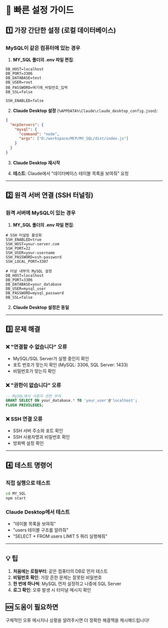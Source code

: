 # 🚀 빠른 설정 가이드

## 1️⃣ 가장 간단한 설정 (로컬 데이터베이스)

### MySQL이 같은 컴퓨터에 있는 경우

1. **MY_SQL 폴더의 .env 파일 편집**:
```env
DB_HOST=localhost
DB_PORT=3306
DB_DATABASE=test
DB_USER=root
DB_PASSWORD=여기에_비밀번호_입력
DB_SSL=false

SSH_ENABLED=false
```

2. **Claude Desktop 설정** (`%APPDATA%\Claude\claude_desktop_config.json`):
```json
{
  "mcpServers": {
    "mysql": {
      "command": "node",
      "args": ["D:/workspace/MCP/MY_SQL/dist/index.js"]
    }
  }
}
```

3. **Claude Desktop 재시작**

4. **테스트**: Claude에서 "데이터베이스 테이블 목록을 보여줘" 요청

---

## 2️⃣ 원격 서버 연결 (SSH 터널링)

### 원격 서버에 MySQL이 있는 경우

1. **MY_SQL 폴더의 .env 파일 편집**:
```env
# SSH 터널링 활성화
SSH_ENABLED=true
SSH_HOST=your-server.com
SSH_PORT=22
SSH_USER=your-username
SSH_PASSWORD=ssh-password
SSH_LOCAL_PORT=3307

# 터널 내부의 MySQL 설정
DB_HOST=localhost
DB_PORT=3306
DB_DATABASE=your_database
DB_USER=mysql_user
DB_PASSWORD=mysql_password
DB_SSL=false
```

2. **Claude Desktop 설정은 동일**

---

## 3️⃣ 문제 해결

### ❌ "연결할 수 없습니다" 오류
- MySQL/SQL Server가 실행 중인지 확인
- 포트 번호가 맞는지 확인 (MySQL: 3306, SQL Server: 1433)
- 비밀번호가 맞는지 확인

### ❌ "권한이 없습니다" 오류  
```sql
-- MySQL에서 사용자 권한 부여
GRANT SELECT ON your_database.* TO 'your_user'@'localhost';
FLUSH PRIVILEGES;
```

### ❌ SSH 연결 오류
- SSH 서버 주소와 포트 확인
- SSH 사용자명과 비밀번호 확인
- 방화벽 설정 확인

---

## 4️⃣ 테스트 명령어

### 직접 실행으로 테스트
```bash
cd MY_SQL
npm start
```

### Claude Desktop에서 테스트
- "테이블 목록을 보여줘"
- "users 테이블 구조를 알려줘"  
- "SELECT * FROM users LIMIT 5 쿼리 실행해줘"

---

## 💡 팁

1. **처음에는 로컬부터**: 같은 컴퓨터의 DB로 먼저 테스트
2. **비밀번호 확인**: 가장 흔한 문제는 잘못된 비밀번호
3. **한 번에 하나씩**: MySQL 먼저 설정하고 나중에 SQL Server
4. **로그 확인**: 오류 발생 시 터미널 메시지 확인

## 🆘 도움이 필요하면

구체적인 오류 메시지나 상황을 알려주시면 더 정확한 해결책을 제시해드립니다! 